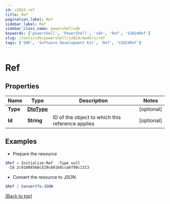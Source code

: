 ```yaml
---
id: v2024-ref
title: Ref
pagination_label: Ref
sidebar_label: Ref
sidebar_class_name: powershellsdk
keywords: ['powershell', 'PowerShell', 'sdk', 'Ref', 'V2024Ref'] 
slug: /tools/sdk/powershell/v2024/models/ref
tags: ['SDK', 'Software Development Kit', 'Ref', 'V2024Ref']
---
```



# Ref

## Properties

Name | Type | Description | Notes
------------ | ------------- | ------------- | -------------
**Type** | [**DtoType**](dto-type) |  | [optional] 
**Id** | **String** | ID of the object to which this reference applies | [optional] 

## Examples

- Prepare the resource
```powershell
$Ref = Initialize-Ref  -Type null `
 -Id 2c91808568c529c60168cca6f90c1313
```

- Convert the resource to JSON
```powershell
$Ref | ConvertTo-JSON
```


[[Back to top]](#) 

